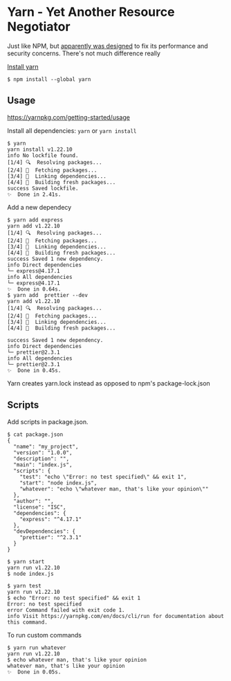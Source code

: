 # Yarn - Yet Another Resource Negotiator

Just like NPM, but [apparently was designed](https://www.geeksforgeeks.org/difference-between-npm-and-yarn/) to fix its performance and security concerns. There's not much difference really

[Install yarn](https://classic.yarnpkg.com/en/docs/install#mac-stable)


```
$ npm install --global yarn
```

## Usage

https://yarnpkg.com/getting-started/usage

Install all dependencies:  `yarn` or `yarn install`

```
$ yarn
yarn install v1.22.10
info No lockfile found.
[1/4] 🔍  Resolving packages...
[2/4] 🚚  Fetching packages...
[3/4] 🔗  Linking dependencies...
[4/4] 🔨  Building fresh packages...
success Saved lockfile.
✨  Done in 2.41s.
```

Add a new dependecy

```
$ yarn add express
yarn add v1.22.10
[1/4] 🔍  Resolving packages...
[2/4] 🚚  Fetching packages...
[3/4] 🔗  Linking dependencies...
[4/4] 🔨  Building fresh packages...
success Saved 1 new dependency.
info Direct dependencies
└─ express@4.17.1
info All dependencies
└─ express@4.17.1
✨  Done in 0.64s.
$ yarn add  prettier --dev
yarn add v1.22.10
[1/4] 🔍  Resolving packages...
[2/4] 🚚  Fetching packages...
[3/4] 🔗  Linking dependencies...
[4/4] 🔨  Building fresh packages...

success Saved 1 new dependency.
info Direct dependencies
└─ prettier@2.3.1
info All dependencies
└─ prettier@2.3.1
✨  Done in 0.45s.
```

Yarn creates yarn.lock instead as opposed to npm's package-lock.json

## Scripts

Add scripts in package.json.

```
$ cat package.json 
{
  "name": "my_project",
  "version": "1.0.0",
  "description": "",
  "main": "index.js",
  "scripts": {
    "test": "echo \"Error: no test specified\" && exit 1",
    "start": "node index.js",
    "whatever": "echo \"whatever man, that's like your opinion\""
  },
  "author": "",
  "license": "ISC",
  "dependencies": {
    "express": "^4.17.1"
  },
  "devDependencies": {
    "prettier": "^2.3.1"
  }
}

$ yarn start
yarn run v1.22.10
$ node index.js

$ yarn test
yarn run v1.22.10
$ echo "Error: no test specified" && exit 1
Error: no test specified
error Command failed with exit code 1.
info Visit https://yarnpkg.com/en/docs/cli/run for documentation about this command.
```

To run custom commands

```
$ yarn run whatever
yarn run v1.22.10
$ echo whatever man, that's like your opinion
whatever man, that's like your opinion
✨  Done in 0.05s.
```


